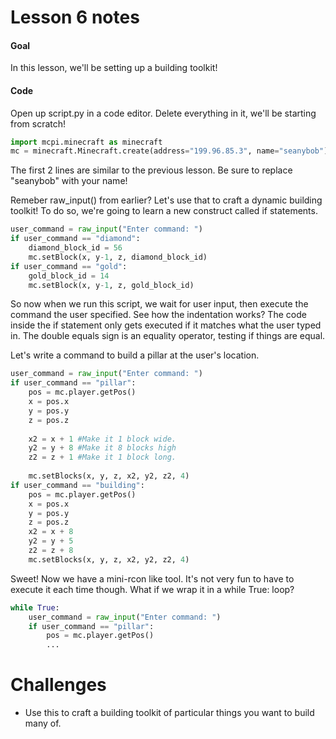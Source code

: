# Lesson 6 notes

#### Goal

In this lesson, we'll be setting up a building toolkit!

#### Code
Open up script.py in a code editor. Delete everything in it, we'll be starting from scratch!

```python
import mcpi.minecraft as minecraft
mc = minecraft.Minecraft.create(address="199.96.85.3", name="seanybob")
```
The first 2 lines are similar to the previous lesson. Be sure to replace "seanybob" with your name!

Remeber raw_input() from earlier? Let's use that to craft a dynamic building toolkit! To do so, we're going to learn a new construct called if statements.

```python
user_command = raw_input("Enter command: ")
if user_command == "diamond":
    diamond_block_id = 56
    mc.setBlock(x, y-1, z, diamond_block_id)
if user_command == "gold":
    gold_block_id = 14
    mc.setBlock(x, y-1, z, gold_block_id)
```

So now when we run this script, we wait for user input, then execute the command the user specified. See how the indentation works? The code inside the if statement only gets executed if it matches what the user typed in. The double equals sign is an equality operator, testing if things are equal.

Let's write a command to build a pillar at the user's location.
```python
user_command = raw_input("Enter command: ")
if user_command == "pillar":
    pos = mc.player.getPos()
    x = pos.x
    y = pos.y
    z = pos.z
    
    x2 = x + 1 #Make it 1 block wide.
    y2 = y + 8 #Make it 8 blocks high
    z2 = z + 1 #Make it 1 block long.
    
    mc.setBlocks(x, y, z, x2, y2, z2, 4)
if user_command == "building":
    pos = mc.player.getPos()
    x = pos.x
    y = pos.y
    z = pos.z
    x2 = x + 8
    y2 = y + 5
    z2 = z + 8
    mc.setBlocks(x, y, z, x2, y2, z2, 4)
```

Sweet! Now we have a mini-rcon like tool. It's not very fun to have to execute it each time though. What if we wrap it in a while True: loop?

```python
while True:
    user_command = raw_input("Enter command: ")
    if user_command == "pillar":
        pos = mc.player.getPos()
        ...
```

# Challenges
- Use this to craft a building toolkit of particular things you want to build many of.
